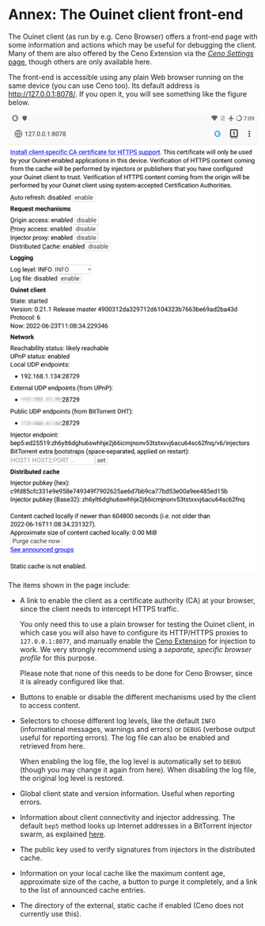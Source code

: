 # Annex: The Ouinet client front-end

The Ouinet client (as run by e.g. Ceno Browser) offers a front-end page with some information and actions which may be useful for debugging the client.  Many of them are also offered by the Ceno Extension via the [*Ceno Settings* page](../browser/settings.md), though others are only available here.

The front-end is accessible using any plain Web browser running on the same device (you can use Ceno too).  Its default address is <http://127.0.0.1:8078/>.  If you open it, you will see something like the figure below.

![Figure: The client front-end](images/front-end.png)

The items shown in the page include:

- A link to enable the client as a certificate authority (CA) at your browser, since the client needs to intercept HTTPS traffic.

  You only need this to use a plain browser for testing the Ouinet client, in which case you will also have to configure its HTTP/HTTPS proxies to `127.0.0.1:8077`, and manually enable the [Ceno Extension][] for injection to work.  We very strongly recommend using a *separate, specific browser profile* for this purpose.

  Please note that none of this needs to be done for Ceno Browser, since it is already configured like that.

- Buttons to enable or disable the different mechanisms used by the client to access content.

- Selectors to choose different log levels, like the default `INFO` (informational messages, warnings and errors) or `DEBUG` (verbose output useful for reporting errors).  The log file can also be enabled and retrieved from here.

  When enabling the log file, the log level is automatically set to `DEBUG` (though you may change it again from here).  When disabling the log file, the original log level is restored.

- Global client state and version information.  Useful when reporting errors.

- Information about client connectivity and injector addressing.  The default `bep5` method looks up Internet addresses in a BitTorrent injector swarm, as explained [here](../concepts/how.md).

- The public key used to verify signatures from injectors in the distributed cache.

- Information on your local cache like the maximum content age, approximate size of the cache, a button to purge it completely, and a link to the list of announced cache entries.

- The directory of the external, static cache if enabled (Ceno does not currently use this).

[Ceno Extension]: https://github.com/censorship-no/Ceno-ext-settings/
